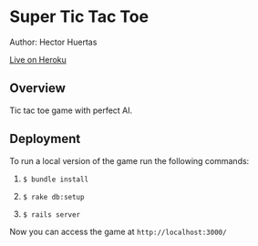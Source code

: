 # Super Tic Tac Toe

Author: Hector Huertas

[Live on Heroku](https://super-tic-tac-toe.herokuapp.com/)

## Overview

Tic tac toe game with perfect AI.

## Deployment

To run a local version of the game run the following commands:

  1. `$ bundle install`

  2. `$ rake db:setup`

  3. `$ rails server`

Now you can access the game at `http://localhost:3000/`
